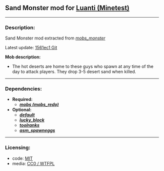 ## Sand Monster mod for [Luanti (Minetest)](https://luanti.org)


---
### **Description:**

Sand Monster mod extracted from *[mobs_monster][]*

Latest update: [1561ec1 Git][ver.mobs_monster]

__Mob description:__
- The hot deserts are home to these guys who spawn at any time of the day to attack players. They drop 3-5 desert sand when killed.

---
### **Dependencies:**

- **Required:**
  - ***[mobs (mobs_redo)][mobs_redo]***
- **Optional:**
  - ***[default]***
  - ***[lucky_block]***
  - ***[toolranks]***
  - ***[asm_spawneggs]***


---
### **Licensing:**

- code: [MIT](license.txt)
- media: [CC0 / WTFPL](license.txt#L23)


[asm_spawneggs]: https://content.luanti.org/packages/AntumDeluge/asm_spawneggs/
[default]: https://github.com/minetest-game/default
[lucky_block]: https://content.luanti.org/packages/TenPlus1/lucky_block/
[mobs_monster]: https://content.luanti.org/packages/TenPlus1/mobs_monster/
[mobs_redo]: https://content.luanti.org/packages/TenPlus1/mobs/
[toolranks]: https://content.luanti.org/packages/lisacvuk/toolranks/

[ver.mobs_monster]: https://codeberg.org/tenplus1/mobs_monster/src/commit/edc86fec21699463fa03d7fee121fe79a54e423b
